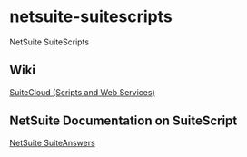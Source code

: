 # netsuite-suitescripts
NetSuite SuiteScripts

## Wiki
[SuiteCloud (Scripts and Web Services)](https://wiki.elastic.co/pages/viewpage.action?pageId=72194212)

## NetSuite Documentation on SuiteScript
[NetSuite SuiteAnswers](https://netsuite.custhelp.com/app/home)
